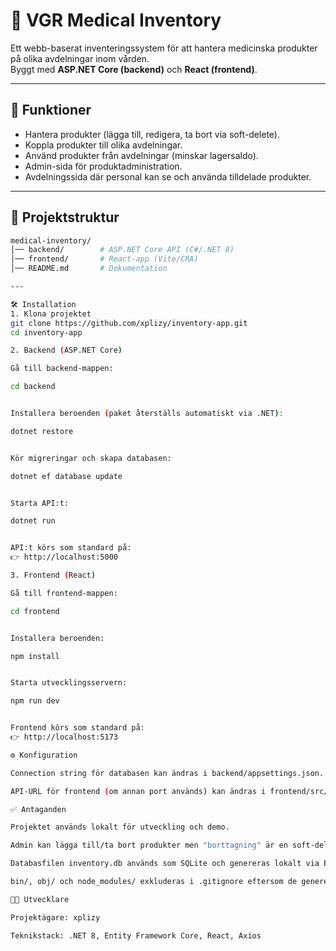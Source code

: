 # 🏥 VGR Medical Inventory

Ett webb-baserat inventeringssystem för att hantera medicinska produkter på olika avdelningar inom vården.  
Byggt med **ASP.NET Core (backend)** och **React (frontend)**.

---

## 🚀 Funktioner

- Hantera produkter (lägga till, redigera, ta bort via soft-delete).
- Koppla produkter till olika avdelningar.
- Använd produkter från avdelningar (minskar lagersaldo).
- Admin-sida för produktadministration.
- Avdelningssida där personal kan se och använda tilldelade produkter.

---

## 📂 Projektstruktur

```bash
medical-inventory/
│── backend/        # ASP.NET Core API (C#/.NET 8)
│── frontend/       # React-app (Vite/CRA)
│── README.md       # Dokumentation

---

🛠️ Installation
1. Klona projektet
git clone https://github.com/xplizy/inventory-app.git
cd inventory-app

2. Backend (ASP.NET Core)

Gå till backend-mappen:

cd backend


Installera beroenden (paket återställs automatiskt via .NET):

dotnet restore


Kör migreringar och skapa databasen:

dotnet ef database update


Starta API:t:

dotnet run


API:t körs som standard på:
👉 http://localhost:5000

3. Frontend (React)

Gå till frontend-mappen:

cd frontend


Installera beroenden:

npm install


Starta utvecklingsservern:

npm run dev


Frontend körs som standard på:
👉 http://localhost:5173

⚙️ Konfiguration

Connection string för databasen kan ändras i backend/appsettings.json.

API-URL för frontend (om annan port används) kan ändras i frontend/src/config.js.

✅ Antaganden

Projektet används lokalt för utveckling och demo.

Admin kan lägga till/ta bort produkter men "borttagning" är en soft-delete (produkten finns kvar i databasen men är inaktiv).

Databasfilen inventory.db används som SQLite och genereras lokalt via EF Core migrationer.

bin/, obj/ och node_modules/ exkluderas i .gitignore eftersom de genereras automatiskt.

👨‍💻 Utvecklare

Projektägare: xplizy

Teknikstack: .NET 8, Entity Framework Core, React, Axios
